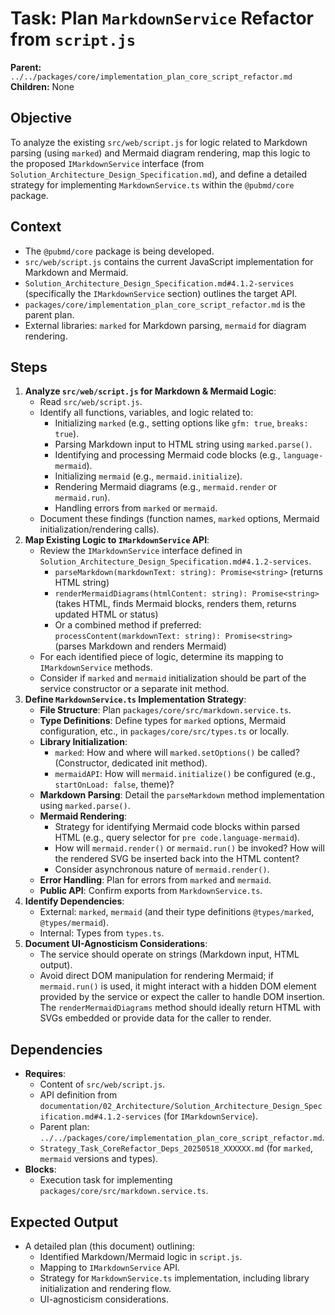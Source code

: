 # Task: Plan `MarkdownService` Refactor from `script.js`

**Parent:** `../../packages/core/implementation_plan_core_script_refactor.md`
**Children:** None

## Objective
To analyze the existing `src/web/script.js` for logic related to Markdown parsing (using `marked`) and Mermaid diagram rendering, map this logic to the proposed `IMarkdownService` interface (from `Solution_Architecture_Design_Specification.md`), and define a detailed strategy for implementing `MarkdownService.ts` within the `@pubmd/core` package.

## Context
- The `@pubmd/core` package is being developed.
- `src/web/script.js` contains the current JavaScript implementation for Markdown and Mermaid.
- `Solution_Architecture_Design_Specification.md#4.1.2-services` (specifically the `IMarkdownService` section) outlines the target API.
- `packages/core/implementation_plan_core_script_refactor.md` is the parent plan.
- External libraries: `marked` for Markdown parsing, `mermaid` for diagram rendering.

## Steps
1.  **Analyze `src/web/script.js` for Markdown & Mermaid Logic**:
    *   Read `src/web/script.js`.
    *   Identify all functions, variables, and logic related to:
        *   Initializing `marked` (e.g., setting options like `gfm: true`, `breaks: true`).
        *   Parsing Markdown input to HTML string using `marked.parse()`.
        *   Identifying and processing Mermaid code blocks (e.g., `language-mermaid`).
        *   Initializing `mermaid` (e.g., `mermaid.initialize`).
        *   Rendering Mermaid diagrams (e.g., `mermaid.render` or `mermaid.run`).
        *   Handling errors from `marked` or `mermaid`.
    *   Document these findings (function names, `marked` options, Mermaid initialization/rendering calls).
2.  **Map Existing Logic to `IMarkdownService` API**:
    *   Review the `IMarkdownService` interface defined in `Solution_Architecture_Design_Specification.md#4.1.2-services`.
        *   `parseMarkdown(markdownText: string): Promise<string>` (returns HTML string)
        *   `renderMermaidDiagrams(htmlContent: string): Promise<string>` (takes HTML, finds Mermaid blocks, renders them, returns updated HTML or status)
        *   Or a combined method if preferred: `processContent(markdownText: string): Promise<string>` (parses Markdown and renders Mermaid)
    *   For each identified piece of logic, determine its mapping to `IMarkdownService` methods.
    *   Consider if `marked` and `mermaid` initialization should be part of the service constructor or a separate init method.
3.  **Define `MarkdownService.ts` Implementation Strategy**:
    *   **File Structure**: Plan `packages/core/src/markdown.service.ts`.
    *   **Type Definitions**: Define types for `marked` options, Mermaid configuration, etc., in `packages/core/src/types.ts` or locally.
    *   **Library Initialization**:
        *   `marked`: How and where will `marked.setOptions()` be called? (Constructor, dedicated init method).
        *   `mermaidAPI`: How will `mermaid.initialize()` be configured (e.g., `startOnLoad: false`, theme)?
    *   **Markdown Parsing**: Detail the `parseMarkdown` method implementation using `marked.parse()`.
    *   **Mermaid Rendering**:
        *   Strategy for identifying Mermaid code blocks within parsed HTML (e.g., query selector for `pre code.language-mermaid`).
        *   How will `mermaid.render()` or `mermaid.run()` be invoked? How will the rendered SVG be inserted back into the HTML content?
        *   Consider asynchronous nature of `mermaid.render()`.
    *   **Error Handling**: Plan for errors from `marked` and `mermaid`.
    *   **Public API**: Confirm exports from `MarkdownService.ts`.
4.  **Identify Dependencies**:
    *   External: `marked`, `mermaid` (and their type definitions `@types/marked`, `@types/mermaid`).
    *   Internal: Types from `types.ts`.
5.  **Document UI-Agnosticism Considerations**:
    *   The service should operate on strings (Markdown input, HTML output).
    *   Avoid direct DOM manipulation for rendering Mermaid; if `mermaid.run()` is used, it might interact with a hidden DOM element provided by the service or expect the caller to handle DOM insertion. The `renderMermaidDiagrams` method should ideally return HTML with SVGs embedded or provide data for the caller to render.

## Dependencies
- **Requires**:
    - Content of `src/web/script.js`.
    - API definition from `documentation/02_Architecture/Solution_Architecture_Design_Specification.md#4.1.2-services` (for `IMarkdownService`).
    - Parent plan: `../../packages/core/implementation_plan_core_script_refactor.md`.
    - `Strategy_Task_CoreRefactor_Deps_20250518_XXXXXX.md` (for `marked`, `mermaid` versions and types).
- **Blocks**:
    - Execution task for implementing `packages/core/src/markdown.service.ts`.

## Expected Output
- A detailed plan (this document) outlining:
    - Identified Markdown/Mermaid logic in `script.js`.
    - Mapping to `IMarkdownService` API.
    - Strategy for `MarkdownService.ts` implementation, including library initialization and rendering flow.
    - UI-agnosticism considerations.